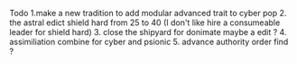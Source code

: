 Todo 
1.make a new tradition to add modular advanced trait to cyber pop
2. the astral edict shield hard from 25 to 40 (I don't like hire a consumeable leader for shield hard)
3. close the shipyard for donimate maybe a edit ?
4. assimiliation combine for cyber and psionic 
5. advance authority order find ?

